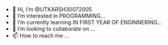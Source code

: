 - 👋 Hi, I’m @UTKARSH30072005
- 👀 I’m interested in PROGRAMMING...
- 🌱 I’m currently learning IN FIRST YEAR OF ENGINNERING...
- 💞️ I’m looking to collaborate on ...
- 📫 How to reach me ...

<!---
UTKARSH30072005/UTKARSH30072005 is a ✨ special ✨ repository because its `README.md` (this file) appears on your GitHub profile.
You can click the Preview link to take a look at your changes.
--->
